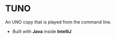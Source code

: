 # TUNO

An UNO copy that is played from the command line.

- Built with **Java** inside **IntelliJ**
